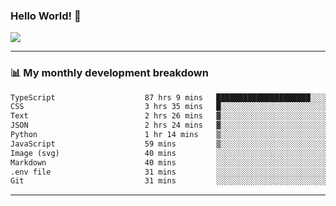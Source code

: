 ### Hello World! 👋

<a>
  <img align="center" src="https://github-readme-stats.vercel.app/api?username=megatunger&count_private=true&include_all_commits=true&bg_color=30,56CCF2,2F80ED&title_color=fff&text_color=fff" />
</a>

------
### 📊 My monthly development breakdown

<!--START_SECTION:waka-->

```txt
TypeScript                    87 hrs 9 mins   █████████████████████░░░░   84.64 %
CSS                           3 hrs 35 mins   █░░░░░░░░░░░░░░░░░░░░░░░░   03.48 %
Text                          2 hrs 26 mins   ▓░░░░░░░░░░░░░░░░░░░░░░░░   02.38 %
JSON                          2 hrs 24 mins   ▓░░░░░░░░░░░░░░░░░░░░░░░░   02.34 %
Python                        1 hr 14 mins    ▒░░░░░░░░░░░░░░░░░░░░░░░░   01.21 %
JavaScript                    59 mins         ▒░░░░░░░░░░░░░░░░░░░░░░░░   00.96 %
Image (svg)                   40 mins         ░░░░░░░░░░░░░░░░░░░░░░░░░   00.65 %
Markdown                      40 mins         ░░░░░░░░░░░░░░░░░░░░░░░░░   00.65 %
.env file                     31 mins         ░░░░░░░░░░░░░░░░░░░░░░░░░   00.51 %
Git                           31 mins         ░░░░░░░░░░░░░░░░░░░░░░░░░   00.51 %
```

<!--END_SECTION:waka-->

------
